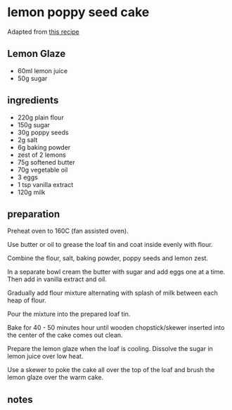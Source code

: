 # lemon poppy seed cake

Adapted from [this recipe](https://www.homecookingadventure.com/recipes/lemon-poppy-seed-pound-cake)

## Lemon Glaze
- 60ml lemon juice
- 50g sugar

## ingredients

- 220g plain flour
- 150g sugar
- 30g poppy seeds
- 2g salt
- 6g baking powder
- zest of 2 lemons
- 75g softened butter
- 70g vegetable oil
- 3 eggs
- 1 tsp vanilla extract
- 120g milk

## preparation

Preheat oven to 160C (fan assisted oven).

Use butter or oil to grease the loaf tin and coat inside evenly with flour.

Combine the flour, salt, baking powder, poppy seeds and lemon zest.

In a separate bowl cream the butter with sugar and add eggs one at a time. Then add in vanilla extract and oil.

Gradually add flour mixture alternating with splash of milk between each heap of flour.

Pour the mixture into the prepared loaf tin.

Bake for 40 - 50 minutes hour until wooden chopstick/skewer inserted into the center of the cake comes out clean.

Prepare the lemon glaze when the loaf is cooling. Dissolve the sugar in lemon juice over low heat.

Use a skewer to poke the cake all over the top of the loaf and brush the lemon glaze over the warm cake.

## notes

